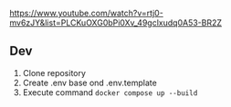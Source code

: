 https://www.youtube.com/watch?v=rtj0-mv6zJY&list=PLCKuOXG0bPi0Xv_49gclxudq0A53-BR2Z

## Dev

1. Clone repository
2. Create .env base ond .env.template
3. Execute command `docker compose up --build`
